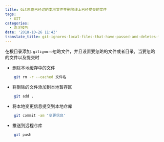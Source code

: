 ```yaml
---
title: Git忽略已经过的本地文件并删除线上已经提交的文件
tags:
  - GIT
categories:
  - 奇淫技巧
date: '2018-10-26 11:43'
translate_title: git-ignores-local-files-that-have-passed-and-deletes-files-submitted-online
---
```


在根目录添加`.gitignore`忽略文件，并且设置要忽略的文件或者目录，当要忽略的文件以及提交时

* 删除本地缓存中的文件
```bash
    git rm -r --cached 文件名
```

* 将删除的文件添加到本地暂存区
```bash
    git add .
```

* 将本地变更信息提交到本地仓库
```bash
    git commit -am '变更信息'
```

* 推送到远程仓库
```bash
    git push
```



